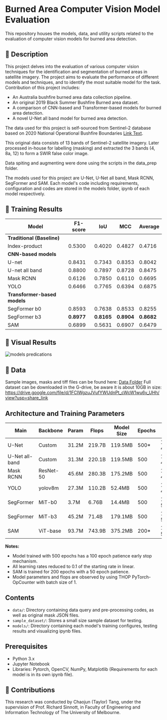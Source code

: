 # Burned Area Computer Vision Model Evaluation

This repository houses the models, data, and utility scripts related to the evaluation of computer vision models for burned area detection.

## 📄 Description

This project delves into the evaluation of various computer vision techniques for the identification and segmentation of burned areas in satellite imagery. The project aims to evaluate the performance of different models and techniques, and to identify the most suitable model for the task. Contribution of this project includes:

- An Australia bushfire burned area data collection pipeline.
- An original 2019 Black Summer Bushfire Burned area dataset.
- A comparison of CNN-based and Transformer-based models for burned area detection.
- A novel U-Net all band model for burned area detection.

The data used for this project is self-sourced from Sentinel-2 database based on 2020 National Operational Bushfire Boundaries [Link Text](https://data.gov.au/data/dataset/2020-operational-bushfire-boundaries).

This original data consists of 13 bands of Sentinel-2 satellite imagery. Later processed in-house for labelling (masking) and extracted the 3 bands (4, 8a, 12) to form a SWIR false color image.

Data spiting and augmenting were done using the scripts in the data_prep folder.

The models used for this project are U-Net, U-Net all band, Mask RCNN, SegFormer and SAM. Each model's code including requirements, configuration and codes are stored in the models folder, ipynb of each model respectively.

## 🚀 Training Results

| **Model**                    | **F1-score** | **IoU**    | **MCC**    | **Average** |
| ---------------------------- | ------------ | ---------- | ---------- | ----------- |
| **Traditional (Baseline)**   |              |            |            |             |
| Index-product                | 0.5300       | 0.4020     | 0.4827     | 0.4716      |
| **CNN-based models**         |              |            |            |             |
| U-net                        | 0.8431       | 0.7343     | 0.8353     | 0.8042      |
| U-net all band               | 0.8800       | 0.7897     | 0.8728     | 0.8475      |
| Mask RCNN                    | 0.6126       | 0.7850     | 0.6110     | 0.6695      |
| YOLO                         | 0.6466       | 0.7765     | 0.6394     | 0.6875      |
| **Transformer-based models** |              |            |            |             |
| SegFormer b0                 | 0.8593       | 0.7638     | 0.8533     | 0.8255      |
| SegFormer b3                 | **0.8977**   | **0.8165** | **0.8904** | **0.8682**  |
| SAM                          | 0.6899       | 0.5631     | 0.6907     | 0.6479      |

## 🔧 Visual Results

![models predications](predications.png)

## 📁 Data

Sample images, masks and tiff files can be found here: [Data Folder](data/)
Full dataset can be downloaded in the G-drive, be aware it is about 10GB in size:
https://drive.google.com/file/d/1FCIWgzuJVufYWUdnPt_cWcW1wu6v_UHh/view?usp=share_link

## Architecture and Training Parameters

| **Main**       | **Backbone** | **Param** | **Flops** | **Model Size** | **Epochs** | **LR** | **Optimizer** |
| -------------- | ------------ | --------- | --------- | -------------- | ---------- | ------ | ------------- |
| U-Net          | Custom       | 31.2M     | 219.7B    | 119.5MB        | 500\*      | 1e-4\* | AdamW         |
| U-Net all-band | Custom       | 31.3M     | 220.1B    | 119.5MB        | 500        | 1e-4   | AdamW         |
| Mask RCNN      | ResNet-50    | 45.6M     | 280.3B    | 175.2MB        | 500        | 1e-4   | AdamW         |
| YOLO           | yolov8m      | 27.3M     | 110.2B    | 52.4MB         | 500        | 1e-4   | AdamW         |
| SegFormer      | MiT-b0       | 3.7M      | 6.76B     | 14.4MB         | 500        | 1e-5   | AdamW         |
| SegFormer      | MiT-b3       | 45.2M     | 71.4B     | 179.1MB        | 500        | 1e-5   | AdamW         |
| SAM            | ViT-base     | 93.7M     | 743.9B    | 375.2MB        | 200\*      | 1e-5   | AdamW         |

**Notes:**

- Model trained with 500 epochs has a 100 epoch patience early stop mechanism.
- All learning rates reduced to 0.1 of the starting rate in linear.
- SAM is trained for 200 epochs with a 50 epoch patience.
- Model parameters and flops are observed by using THOP PyTorch-OpCounter with batch size of 1.

## Contents

- `data/`: Directory containing data query and pre-processing codes, as well as original mask JSON files.
- `sample_dataset/`: Stores a small size sample dataset for testing.
- `models/`: Directory containing each model's training configures, testing results and visualizing ipynb files.

## Prerequisites

- Python 3.x
- Jupyter Notebook
- Libraries: Pytorch, OpenCV, NumPy, Matplotlib (Requirements for each model is in its own ipynb file).

## 🤝 Contributions

This research was conducted by Chaojun (Taylor) Tang, under the supervision of Prof. Richard Sinnott, in Faculty of Engineering and Information Technology of The University of Melbourne.
